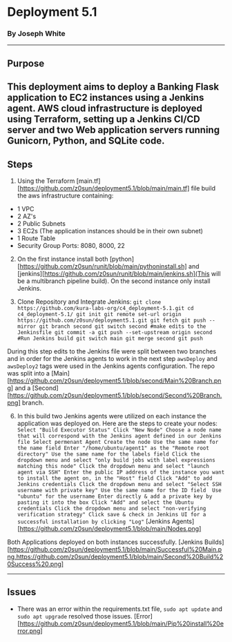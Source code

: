 # Deployment 5.1
### By Joseph White
---

## Purpose

This deployment aims to deploy a Banking Flask application to EC2 instances using a Jenkins agent. AWS cloud infrastructure is deployed using Terraform, setting up a Jenkins CI/CD server and two Web application servers running Gunicorn, Python, and SQLite code.
---
## Steps

1. Using the Terraform [main.tf][https://github.com/z0sun/deployment5.1/blob/main/main.tf] file build the aws infrastructure containing:

* 1 VPC
* 2 AZ's
* 2 Public Subnets
* 3 EC2s (The application instances should be in their own subnet)
* 1 Route Table
* Security Group Ports: 8080, 8000, 22

2. On the first instance install both [python][https://github.com/z0sun/runit/blob/main/pythoninstall.sh] and [jenkins][https://github.com/z0sun/runit/blob/main/jenkins.sh](This will be a multibranch pipeline build). On the second instance only install Jenkins.

4. Clone Repository and Integrate Jenkins:
`git clone https://github.com/kura-labs-org/c4_deployment-5.1.git
cd c4_deployment-5.1/
git init
git remote set-url origin https://github.com/z0sun/deployment5.1.git
git fetch
git push --mirror
git branch second
git switch second
#make edits to the Jenkinsfile
git commit -a
git push --set-upstream origin second
#Run Jenkins build
git switch main
git merge second
git push`

During this step edits to the Jenkins file were split between two branches and in order for the Jenkins agents to work in the next step `awsDeploy` and `awsDeploy2` tags were used in the Jenkins agents configuration. The repo was split into a [Main][https://github.com/z0sun/deployment5.1/blob/second/Main%20Branch.png] and a [Second][https://github.com/z0sun/deployment5.1/blob/second/Second%20Branch.png] branch. 

6. In this build two Jenkins agents were utilized on each instance the application was deployed on. Here are the steps to create your nodes:
`    Select "Build Executor Status"
    Click "New Node"
    Choose a node name that will correspond with the Jenkins agent defined in our Jenkins file
    Select permenant Agent
    Create the node
    Use the same name for the name field
    Enter "/home/ubuntu/agent1" as the "Remote root directory"
    Use the same name for the labels field
    Click the dropdown menu and select "only build jobs with label expressions matching this node"
    Click the dropdown menu and select "launch agent via SSH"
    Enter the public IP address of the instance you want to install the agent on, in the "Host" field
    Click "Add" to add Jenkins credentials
    Click the dropdown menu and select "Select SSH username with private key"
    Use the same name for the ID field 
    Use "ubuntu" for the username
    Enter directly & add a private key by pasting it into the box
    Click "Add" and select the Ubuntu credentials
    Click the dropdown menu and select "non-verifying verification strategy"
    Click save & check in Jenkins UI for a successful installation by clicking "Log"`
[Jenkins Agents][https://github.com/z0sun/deployment5.1/blob/main/Nodes.png]

Both Applications deployed on both instances successfully. [Jenkins Builds][https://github.com/z0sun/deployment5.1/blob/main/Successful%20Main.png,https://github.com/z0sun/deployment5.1/blob/main/Second%20Build%20Success%20.png]


---
## Issues

* There was an error within the requirements.txt file, `sudo apt update` and `sudo apt upgrade` resolved those issues. [Error][https://github.com/z0sun/deployment5.1/blob/main/Pip%20install%20error.png] 
